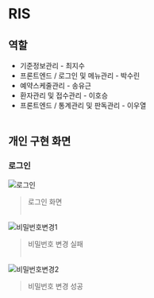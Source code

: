 # RIS

## 역할
- 기준정보관리 - 최지수
- 프론트엔드 / 로그인 및 메뉴관리 - 박수린
- 예약스케줄관리 - 송유근
- 환자관리 및 접수관리 - 이호승
- 프론트엔드 / 통계관리 및 판독관리 - 이우열
<br /><br />

## 개인 구현 화면
### 로그인
![로그인](https://github.com/Parksoorin/WeatherApp/assets/101718825/71694ba0-c659-40c0-ac74-6022538b74d9)
> 로그인 화면
<br /><br />

![비밀번호변경1](https://github.com/Parksoorin/WeatherApp/assets/101718825/f8bce7c4-70d3-45b2-b44d-90d79dbf641e)
> 비밀번호 변경 실패
<br /><br />

![비밀번호변경2](https://github.com/Parksoorin/WeatherApp/assets/101718825/aac43f1a-67fe-443a-b690-1491222ef41d)
> 비밀번호 변경 성공

<br /><br />
